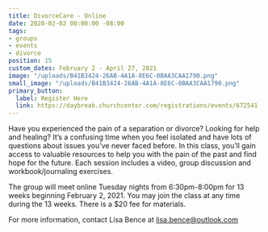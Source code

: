 ```yaml
---
title: DivorceCare - Online
date: 2020-02-02 00:00:00 -08:00
tags:
- groups
- events
- divorce
position: 15
custom_dates: February 2 - April 27, 2021
image: "/uploads/B41B3424-26AB-4A1A-8E6C-0BAA3CAA1790.png"
small_image: "/uploads/B41B3424-26AB-4A1A-8E6C-0BAA3CAA1790.png"
primary_button:
  label: Register Here
  link: https://daybreak.churchcenter.com/registrations/events/672541
---
```


Have you experienced the pain of a separation or divorce? Looking for help and healing? It’s a confusing time when you feel isolated and have lots of questions about issues you’ve never faced before. In this class, you’ll gain access to valuable resources to help you with the pain of the past and find hope for the future. Each session includes a video, group discussion and workbook/journaling exercises.

The group will meet online Tuesday nights from 6:30pm-8:00pm for 13 weeks beginning February 2, 2021. You may join the class at any time during the 13 weeks. There is a $20 fee for materials.

For more information, contact Lisa Bence at lisa.bence@outlook.com
